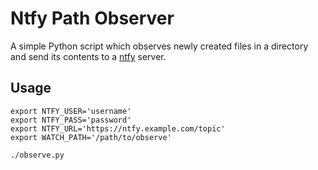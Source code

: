 # Ntfy Path Observer

A simple Python script which observes newly created files in a directory and
send its contents to a [ntfy](https://github.com/binwiederhier/ntfy) server.

## Usage

```shell
export NTFY_USER='username'
export NTFY_PASS='password'
export NTFY_URL='https://ntfy.example.com/topic'
export WATCH_PATH='/path/to/observe'

./observe.py
```
